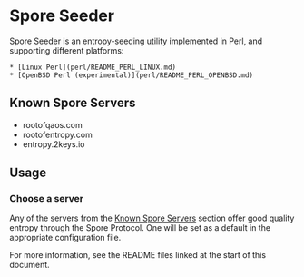 Spore Seeder
========

Spore Seeder is an entropy-seeding utility implemented in Perl, and supporting different platforms:

    * [Linux Perl](perl/README_PERL_LINUX.md)
    * [OpenBSD Perl (experimental)](perl/README_PERL_OPENBSD.md)

## Known Spore Servers
- rootofqaos.com
- rootofentropy.com
- entropy.2keys.io

## Usage
### Choose a server
Any of the servers from the [Known Spore Servers](#known-spore-servers) section offer good quality entropy through the Spore Protocol. One will be set as a default in the appropriate configuration file.

For more information, see the README files linked at the start of this document.

